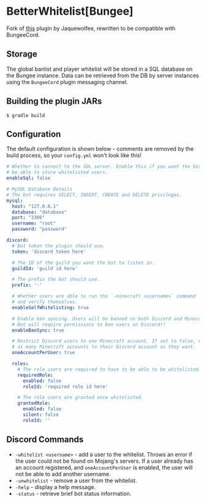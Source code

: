 # BetterWhitelist[Bungee]

Fork of [this](https://github.com/Dumb-Dog-Diner-Development/betterwhitelister) plugin by Jaquewolfee, rewritten to be compatible with BungeeCord.

## Storage

The global banlist and player whitelist will be stored in a SQL database on the Bungee instance. Data can be retrieved from the DB by
server instances using the `BungeeCord` plugin messaging channel.

## Building the plugin JARs

`$ gradle build`

## Configuration

The default configuration is shown below - comments are removed by the build process, so your `config.yml` won't look like this!

```yaml
# Whether to connect to the SQL server. Enable this if you want the bot to
# be able to store whitelisted users.
enableSql: false

# MySQL Database Details
# The bot requires SELECT, INSERT, CREATE and DELETE privileges.
mysql:
  host: "127.0.0.1"
  database: "database"
  port: "3306"
  username: "root"
  password: "password"

discord:
  # Bot token the plugin should use.
  token: 'discord token here'

  # The ID of the guild you want the bot to listen in.
  guildId: 'guild id here'

  # The prefix the bot should use.
  prefix: '-'

  # Whether users are able to run the `-minecraft <username>` command
  # and verify themselves.
  enableSelfWhitelisting: true

  # Enable ban syncing. Users will be banned on both Discord and Minecraft.
  # Bot will require permissions to ban users on Discord!!
  enableBanSync: true

  # Restrict Discord users to one Minecraft account. If set to false, users can connect
  # as many Minecraft accounts to their Discord account as they want.
  oneAccountPerUser: true

  roles:
    # The role users are required to have to be able to be whitelisted.
    requiredRole:
      enabled: false
      roleId: 'required role id here'

    # The role users are granted once whitelisted.
    grantedRole:
      enabled: false
      silent: false
      roleId: ''
```

## Discord Commands

- `-whitelist <username>` - add a user to the whitelist. Throws an error if the user could not be found on Mojang's servers. If a user already has an account registered, and `oneAccountPerUser` is enabled, the user will not be able to add another username.
- `-unwhitelist` - remove a user from the whitelist.
- `-help` - display a help message.
- `-status` - retrieve brief bot status information.